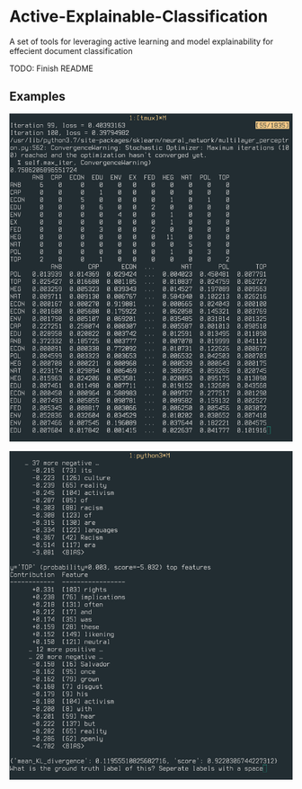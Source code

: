 # Active-Explainable-Classification
A set of tools for leveraging active learning and model explainability for effecient document classification

TODO: Finish README

## Examples 

![](https://github.com/Hellisotherpeople/Active-Explainable-Classification/blob/master/conf_matrix.png)


![](https://github.com/Hellisotherpeople/Active-Explainable-Classification/blob/master/explaination.png)
